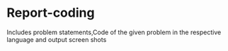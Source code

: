 # Report-coding
Includes problem statements,Code of the given problem in the respective language and output screen shots
